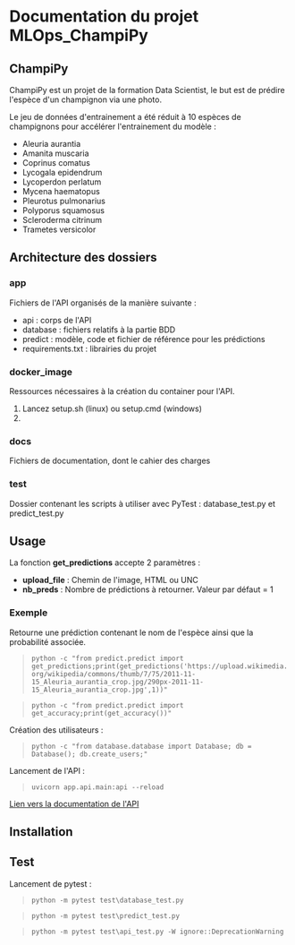 # Documentation du projet MLOps_ChampiPy

## ChampiPy

ChampiPy est un projet de la formation Data Scientist, le but est de prédire l'espèce d'un champignon via une photo.

Le jeu de données d'entrainement a été réduit à 10 espèces de champignons pour accélérer l'entrainement du modèle : 
<ul>
    <li>Aleuria aurantia</li>
    <li>Amanita muscaria</li>
    <li>Coprinus comatus</li>
    <li>Lycogala epidendrum</li>
    <li>Lycoperdon perlatum</li>
    <li>Mycena haematopus</li>
    <li>Pleurotus pulmonarius</li>
    <li>Polyporus squamosus</li>
    <li>Scleroderma citrinum</li>
    <li>Trametes versicolor</li>
</ul>

## Architecture des dossiers

### **app**
Fichiers de l'API organisés de la manière suivante :
<ul>
    <li>api : corps de l'API</li>
    <li>database : fichiers relatifs à la partie BDD</li>
    <li>predict : modèle, code et fichier de référence pour les prédictions</li>
    <li>requirements.txt : librairies du projet</li>
</ul>

### **docker_image**
Ressources nécessaires à la création du container pour l'API.

<ol>
    <li>Lancez setup.sh (linux) ou setup.cmd (windows)</li>
    <li></li>
</ol>

### **docs**
Fichiers de documentation, dont le cahier des charges

### **test**
Dossier contenant les scripts à utiliser avec PyTest : database_test.py et predict_test.py


## Usage

La fonction **get_predictions** accepte 2 paramètres :
* **upload_file** : Chemin de l'image, HTML ou UNC
* **nb_preds** : Nombre de prédictions à retourner. Valeur par défaut = 1

### Exemple

Retourne une prédiction contenant le nom de l'espèce ainsi que la probabilité associée.

>```python -c "from predict.predict import get_predictions;print(get_predictions('https://upload.wikimedia.org/wikipedia/commons/thumb/7/75/2011-11-15_Aleuria_aurantia_crop.jpg/290px-2011-11-15_Aleuria_aurantia_crop.jpg',1))"```

>```python -c "from predict.predict import get_accuracy;print(get_accuracy())"```

Création des utilisateurs :
>```python -c "from database.database import Database; db = Database(); db.create_users;"```

Lancement de l'API :

>```uvicorn app.api.main:api --reload```

[Lien vers la documentation de l'API](http://localhost:8000/docs)
## Installation

## Test
Lancement de pytest :

>```python -m pytest test\database_test.py```

>```python -m pytest test\predict_test.py```

>```python -m pytest test\api_test.py -W ignore::DeprecationWarning```